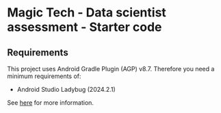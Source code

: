 # Magic Tech - Data scientist assessment - Starter code

## Requirements

This project uses Android Gradle Plugin (AGP) v8.7. Therefore you need a minimum requirements of:

- Android Studio Ladybug (2024.2.1)

See [here](https://developer.android.com/build/releases/gradle-plugin#android_gradle_plugin_and_android_studio_compatibility) for more information.
